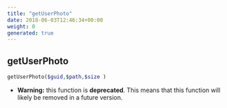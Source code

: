 ```yaml
---
title: "getUserPhoto"
date: 2018-06-03T12:46:34+00:00
weight: 0
generated: true
---
```


## getUserPhoto



```php
getUserPhoto($guid,$path,$size )
```



* **Warning:** this function is **deprecated**. This means that this function will likely be removed in a future version.


